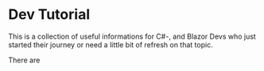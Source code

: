 # Dev Tutorial

This is a collection of useful informations for C#-, and Blazor Devs who just started their journey or need a little bit of refresh on that topic.

There are  
